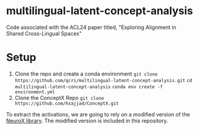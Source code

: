 # multilingual-latent-concept-analysis
Code associated with the ACL24 paper titled, "Exploring Alignment in Shared Cross-Lingual Spaces" 

# Setup 

1. Clone the repo and create a conda environment
`git clone https://github.com/qcri/multilingual-latent-concept-analysis.git`
`cd multilingual-latent-concept-analysis`
`conda env create -f environment.yml`
2. Clone the ConceptX Repo
`git clone https://github.com/hsajjad/ConceptX.git`


To extract the activations, we are going to rely on a modified version of the [NeuroX library](https://github.com/fdalvi/NeuroX). The modified version is included in this repository.
